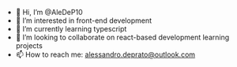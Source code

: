 - 👋 Hi, I’m @AleDeP10
- 👀 I’m interested in front-end development
- 🌱 I’m currently learning typescript
- 💞️ I’m looking to collaborate on react-based development learning projects
- 📫 How to reach me: alessandro.deprato@outlook.com

<!---
AleDeP10/AleDeP10 is a ✨ special ✨ repository because its `README.md` (this file) appears on your GitHub profile.
You can click the Preview link to take a look at your changes.
--->

